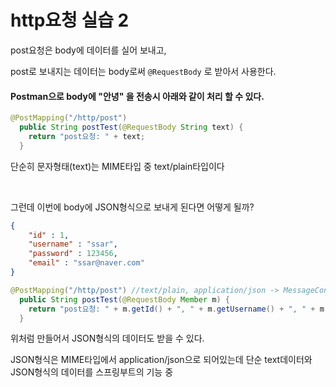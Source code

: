 # http요청 실습 2

post요청은 body에 데이터를 실어 보내고,

post로 보내지는 데이터는 body로써 `@RequestBody` 로 받아서 사용한다.

#### Postman으로 body에 "안녕" 을 전송시 아래와 같이 처리 할 수 있다.

```java
@PostMapping("/http/post")
  public String postTest(@RequestBody String text) {
    return "post요청: " + text;
  }
```

단순히 문자형태(text)는 MIME타입 중 text/plain타입이다

<br/>

그런데 이번에 body에 JSON형식으로 보내게 된다면 어떻게 될까?

```JSON
{
    "id" : 1,
    "username" : "ssar",
    "password" : 123456,
    "email" : "ssar@naver.com"
}
```

```java
@PostMapping("/http/post") //text/plain, application/json -> MessageConverter(스프링부트)가 알아서 처리해 준다
  public String postTest(@RequestBody Member m) {
    return "post요청: " + m.getId() + ", " + m.getUsername() + ", " + m.getPassword() + ", " + m.getEmail();
  }
```

위처럼 만들어서 JSON형식의 데이터도 받을 수 있다.

JSON형식은 MIME타입에서 application/json으로 되어있는데
단순 text데이터와 JSON형식의 데이터를 스프링부트의 기능 중
